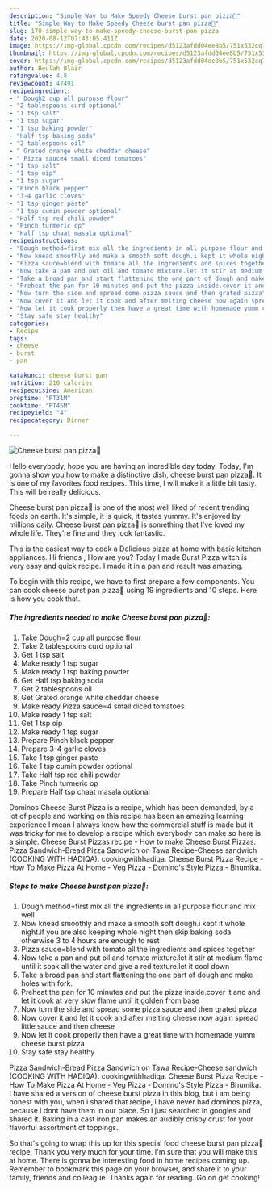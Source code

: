 ```yaml
---
description: "Simple Way to Make Speedy Cheese burst pan pizza🍕"
title: "Simple Way to Make Speedy Cheese burst pan pizza🍕"
slug: 170-simple-way-to-make-speedy-cheese-burst-pan-pizza
date: 2020-08-12T07:43:05.411Z
image: https://img-global.cpcdn.com/recipes/d5123afdd04ee8b5/751x532cq70/cheese-burst-pan-pizza🍕-recipe-main-photo.jpg
thumbnail: https://img-global.cpcdn.com/recipes/d5123afdd04ee8b5/751x532cq70/cheese-burst-pan-pizza🍕-recipe-main-photo.jpg
cover: https://img-global.cpcdn.com/recipes/d5123afdd04ee8b5/751x532cq70/cheese-burst-pan-pizza🍕-recipe-main-photo.jpg
author: Beulah Blair
ratingvalue: 4.8
reviewcount: 47491
recipeingredient:
- " Dough2 cup all purpose flour"
- "2 tablespoons curd optional"
- "1 tsp salt"
- "1 tsp sugar"
- "1 tsp baking powder"
- "Half tsp baking soda"
- "2 tablespoons oil"
- " Grated orange white cheddar cheese"
- " Pizza sauce4 small diced tomatoes"
- "1 tsp salt"
- "1 tsp oip"
- "1 tsp sugar"
- "Pinch black pepper"
- "3-4 garlic cloves"
- "1 tsp ginger paste"
- "1 tsp cumin powder optional"
- "Half tsp red chili powder"
- "Pinch turmeric op"
- "Half tsp chaat masala optional"
recipeinstructions:
- "Dough method=first mix all the ingredients in all purpose flour and mix well"
- "Now knead smoothly and make a smooth soft dough.i kept it whole night.if you are also keeping whole night then skip baking soda otherwise 3 to 4 hours are enough to rest"
- "Pizza sauce=blend with tomato all the ingredients and spices together"
- "Now take a pan and put oil and tomato mixture.let it stir at medium flame until it soak all the water and give a red texture.let it cool down"
- "Take a broad pan and start flattening the one part of dough and make holes with fork."
- "Preheat the pan for 10 minutes and put the pizza inside.cover it and and let it cook at very slow flame until it golden from base"
- "Now turn the side and spread some pizza sauce and then grated pizza"
- "Now cover it and let it cook and after melting cheese now again spread little sauce and then cheese"
- "Now let it cook properly then have a great time with homemade yumm cheese burst pizza"
- "Stay safe stay healthy"
categories:
- Recipe
tags:
- cheese
- burst
- pan

katakunci: cheese burst pan 
nutrition: 210 calories
recipecuisine: American
preptime: "PT31M"
cooktime: "PT45M"
recipeyield: "4"
recipecategory: Dinner

---
```



![Cheese burst pan pizza🍕](https://img-global.cpcdn.com/recipes/d5123afdd04ee8b5/751x532cq70/cheese-burst-pan-pizza🍕-recipe-main-photo.jpg)

Hello everybody, hope you are having an incredible day today. Today, I'm gonna show you how to make a distinctive dish, cheese burst pan pizza🍕. It is one of my favorites food recipes. This time, I will make it a little bit tasty. This will be really delicious.

Cheese burst pan pizza🍕 is one of the most well liked of recent trending foods on earth. It's simple, it is quick, it tastes yummy. It's enjoyed by millions daily. Cheese burst pan pizza🍕 is something that I've loved my whole life. They're fine and they look fantastic.

This is the easiest way to cook a Delicious pizza at home with basic kitchen appliances. Hi friends , How are you? Today I made Burst Pizza witch is very easy and quick recipe. I made it in a pan and result was amazing.


To begin with this recipe, we have to first prepare a few components. You can cook cheese burst pan pizza🍕 using 19 ingredients and 10 steps. Here is how you cook that.

<!--inarticleads1-->

##### The ingredients needed to make Cheese burst pan pizza🍕:

1. Take  Dough=2 cup all purpose flour
1. Take 2 tablespoons curd optional
1. Get 1 tsp salt
1. Make ready 1 tsp sugar
1. Make ready 1 tsp baking powder
1. Get Half tsp baking soda
1. Get 2 tablespoons oil
1. Get  Grated orange white cheddar cheese
1. Make ready  Pizza sauce=4 small diced tomatoes
1. Make ready 1 tsp salt
1. Get 1 tsp oip
1. Make ready 1 tsp sugar
1. Prepare Pinch black pepper
1. Prepare 3-4 garlic cloves
1. Take 1 tsp ginger paste
1. Take 1 tsp cumin powder optional
1. Take Half tsp red chili powder
1. Take Pinch turmeric op
1. Prepare Half tsp chaat masala optional


Dominos Cheese Burst Pizza is a recipe, which has been demanded, by a lot of people and working on this recipe has been an amazing learning experience I mean I always knew how the commercial stuff is made but it was tricky for me to develop a recipe which everybody can make so here is a simple. Cheese Burst Pizzas recipe - How to make Cheese Burst Pizzas. Pizza Sandwich-Bread Pizza Sandwich on Tawa Recipe-Cheese sandwich (COOKING WITH HADIQA). cookingwithhadiqa. Cheese Burst Pizza Recipe - How To Make Pizza At Home - Veg Pizza - Domino&#39;s Style Pizza - Bhumika. 

<!--inarticleads2-->

##### Steps to make Cheese burst pan pizza🍕:

1. Dough method=first mix all the ingredients in all purpose flour and mix well
1. Now knead smoothly and make a smooth soft dough.i kept it whole night.if you are also keeping whole night then skip baking soda otherwise 3 to 4 hours are enough to rest
1. Pizza sauce=blend with tomato all the ingredients and spices together
1. Now take a pan and put oil and tomato mixture.let it stir at medium flame until it soak all the water and give a red texture.let it cool down
1. Take a broad pan and start flattening the one part of dough and make holes with fork.
1. Preheat the pan for 10 minutes and put the pizza inside.cover it and and let it cook at very slow flame until it golden from base
1. Now turn the side and spread some pizza sauce and then grated pizza
1. Now cover it and let it cook and after melting cheese now again spread little sauce and then cheese
1. Now let it cook properly then have a great time with homemade yumm cheese burst pizza
1. Stay safe stay healthy


Pizza Sandwich-Bread Pizza Sandwich on Tawa Recipe-Cheese sandwich (COOKING WITH HADIQA). cookingwithhadiqa. Cheese Burst Pizza Recipe - How To Make Pizza At Home - Veg Pizza - Domino&#39;s Style Pizza - Bhumika. I have shared a version of cheese burst pizza in this blog, but i am being honest with you, when i shared that recipe, i have never had dominos pizza, because i dont have them in our place. So i just searched in googles and shared it. Baking in a cast iron pan makes an audibly crispy crust for your flavorful assortment of toppings. 

So that's going to wrap this up for this special food cheese burst pan pizza🍕 recipe. Thank you very much for your time. I'm sure that you will make this at home. There is gonna be interesting food in home recipes coming up. Remember to bookmark this page on your browser, and share it to your family, friends and colleague. Thanks again for reading. Go on get cooking!
